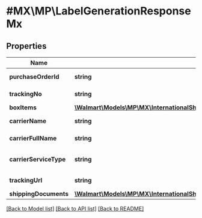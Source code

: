 # #MX\MP\LabelGenerationResponseMx

## Properties

Name | Type | Description | Notes
------------ | ------------- | ------------- | -------------
**purchaseOrderId** | **string** | Purchase Order Id | [optional]
**trackingNo** | **string** | Tracking Number | [optional]
**boxItems** | [**\Walmart\Models\MP\MX\InternationalShipping\CreateLabel200ResponseDataBoxItemsInner[]**](CreateLabel200ResponseDataBoxItemsInner.md) | Box Items | [optional]
**carrierName** | **string** | Carrier Short Name | [optional]
**carrierFullName** | **string** | Carrier Full Name | [optional]
**carrierServiceType** | **string** | Carrier Service Type | [optional]
**trackingUrl** | **string** | Tracking URL | [optional]
**shippingDocuments** | [**\Walmart\Models\MP\MX\InternationalShipping\CreateLabel200ResponseDataShippingDocuments**](CreateLabel200ResponseDataShippingDocuments.md) |  | [optional]


[[Back to Model list]](../) [[Back to API list]](../../Api/MX/MP) [[Back to README]](../../README.md)
